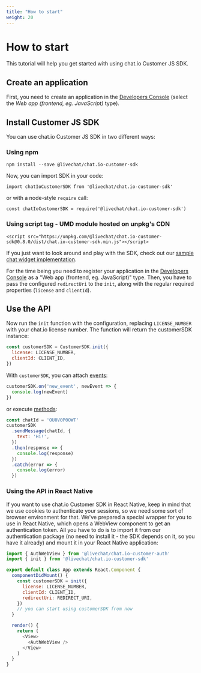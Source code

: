 ```yaml
---
title: "How to start"
weight: 20
---
```


# How to start

This tutorial will help you get started with using chat.io Customer JS SDK.

## Create an application

First, you need to create an application in the
[Developers Console](https://console.chat.io/) (select the _Web app (frontend,
eg. JavaScript)_ type).

## Install Customer JS SDK

You can use chat.io Customer JS SDK in two different ways:

### Using npm

`npm install --save @livechat/chat.io-customer-sdk`

Now, you can import SDK in your code:

`import chatIoCustomerSDK from '@livechat/chat.io-customer-sdk'`

or with a node-style `require` call:

`const chatIoCustomerSDK = require('@livechat/chat.io-customer-sdk')`

### Using script tag - UMD module hosted on unpkg's CDN

`<script
src="https://unpkg.com/@livechat/chat.io-customer-sdk@0.8.0/dist/chat.io-customer-sdk.min.js"></script>`

If you just want to look around and play with the SDK, check out our
[sample chat widget implementation](https://codesandbox.io/s/rm3prxw88n).

<div class="callout type-warning">For the time being you need to register your application in the <a href="https://console.chat.io/" target="_blank">Developers Console</a>
as a "Web app (frontend, eg. JavaScript)" type. Then, you have to pass the configured <code>redirectUri</code> to the <code>init</code>, along with the regular required properties (<code>license</code> and <code>clientId</code>).</div>

## Use the API

Now run the `init` function with the configuration, replacing `LICENSE_NUMBER`
with your chat.io license number. The function will return the customerSDK
instance:

```js
const customerSDK = CustomerSDK.init({
  license: LICENSE_NUMBER,
  clientId: CLIENT_ID,
})
```

With `customerSDK`, you can attach [events](#events):

```js
customerSDK.on('new_event', newEvent => {
  console.log(newEvent)
})
```

or execute [methods](#methods):

```js
const chatId = 'OU0V0P0OWT'
customerSDK
  .sendMessage(chatId, {
    text: 'Hi!',
  })
  .then(response => {
    console.log(response)
  })
  .catch(error => {
    console.log(error)
  })
```

### Using the API in React Native

If you want to use chat.io Customer SDK in React Native, keep in mind that we
use cookies to authenticate your sessions, so we need some sort of browser
environment for that. We've prepared a special wrapper for you to use in React
Native, which opens a WebView component to get an authentication token. All you
have to do is to import it from our authentication package (no need to install
it - the SDK depends on it, so you have it already) and mount it in your React
Native application:

```js
import { AuthWebView } from '@livechat/chat.io-customer-auth'
import { init } from '@livechat/chat.io-customer-sdk'

export default class App extends React.Component {
  componentDidMount() {
    const customerSDK = init({
      license: LICENSE_NUMBER,
      clientId: CLIENT_ID,
      redirectUri: REDIRECT_URI,
    })
    // you can start using customerSDK from now
  }

  render() {
    return (
      <View>
        <AuthWebView />
      </View>
    )
  }
}
```
